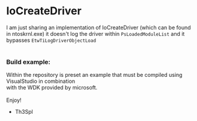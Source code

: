 # IoCreateDriver

I am just sharing an implementation of IoCreateDriver (which can be found in ntoskrnl.exe)
it doesn't log the driver within `PsLoadedModuleList` and it bypasses `EtwTiLogDriverObjectLoad`
<br />
<br />
### Build example:
Within the repository is preset an example that must be compiled using VisualStudio in combination
<br />
with the WDK provided by microsoft.
<br />
<br />
Enjoy!

- Th3Spl
